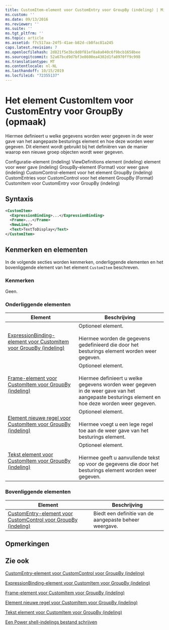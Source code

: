 ```yaml
---
title: CustomItem-element voor CustomEntry voor GroupBy (indeling) | Microsoft Docs
ms.custom: ''
ms.date: 09/13/2016
ms.reviewer: ''
ms.suite: ''
ms.tgt_pltfrm: ''
ms.topic: article
ms.assetid: f7c517aa-24f5-41ae-b82d-cb0fac81a245
caps.latest.revision: 7
ms.openlocfilehash: 2d821f5e3bc8d0f81ef8a8a040c6f9bcb1658bee
ms.sourcegitcommit: 52a67bcd9d7bf3e8600ea4302d1fa8970ff9c998
ms.translationtype: MT
ms.contentlocale: nl-NL
ms.lasthandoff: 10/15/2019
ms.locfileid: "72355137"
---
```

# <a name="customitem-element-for-customentry-for-groupby-format"></a>Het element CustomItem voor CustomEntry voor GroupBy (opmaak)

Hiermee definieert u welke gegevens worden weer gegeven in de weer gave van het aangepaste besturings element en hoe deze worden weer gegeven. Dit element wordt gebruikt bij het definiëren van de manier waarop een nieuwe groep objecten wordt weer gegeven.

Configuratie-element (indeling) ViewDefinitions element (indeling) element voor weer gave (indeling) GroupBy-element (Format) voor weer gave (indeling) CustomControl-element voor het element GroupBy (indeling) CustomEntries voor CustomControl voor het element GroupBy (Format) CustomItem voor CustomEntry voor GroupBy (indeling)

## <a name="syntax"></a>Syntaxis

```xml
<CustomItem>
  <ExpressionBinding>...</ExpressionBinding>
  <Frame>...</Frame>
  <NewLine/>
  <Text>TextToDisplay</Text>
</CustomItem>
```

## <a name="attributes-and-elements"></a>Kenmerken en elementen

In de volgende secties worden kenmerken, onderliggende elementen en het bovenliggende element van het element `CustomItem` beschreven.

### <a name="attributes"></a>Kenmerken

Geen.

### <a name="child-elements"></a>Onderliggende elementen

|Element|Beschrijving|
|-------------|-----------------|
|[ExpressionBinding-element voor CustomItem voor GroupBy (indeling)](./expressionbinding-element-for-customitem-for-groupby-format.md)|Optioneel element.<br /><br /> Hiermee worden de gegevens gedefinieerd die door het besturings element worden weer gegeven.|
|[Frame-element voor CustomItem voor GroupBy (indeling)](./frame-element-for-customitem-for-groupby-format.md)|Optioneel element.<br /><br /> Hiermee definieert u welke gegevens worden weer gegeven in de weer gave van het aangepaste besturings element en hoe deze worden weer gegeven.|
|[Element nieuwe regel voor CustomItem voor GroupBy (indeling)](./newline-element-for-customitem-for-groupby-format.md)|Optioneel element.<br /><br /> Hiermee voegt u een lege regel toe aan de weer gave van het besturings element.|
|[Tekst element voor CustomItem voor GroupBy (indeling)](./text-element-for-customitem-for-groupby-format.md)|Optioneel element.<br /><br /> Hiermee geeft u aanvullende tekst op voor de gegevens die door het besturings element worden weer gegeven.|

### <a name="parent-elements"></a>Bovenliggende elementen

|Element|Beschrijving|
|-------------|-----------------|
|[CustomEntry-element voor CustomControl voor GroupBy (indeling)](./customentry-element-for-customcontrol-for-groupby-format.md)|Biedt een definitie van de aangepaste beheer weergave.|

## <a name="remarks"></a>Opmerkingen

## <a name="see-also"></a>Zie ook

[CustomEntry-element voor CustomControl voor GroupBy (indeling)](./customentry-element-for-customcontrol-for-groupby-format.md)

[ExpressionBinding-element voor CustomItem voor GroupBy (indeling)](./expressionbinding-element-for-customitem-for-groupby-format.md)

[Frame-element voor CustomItem voor GroupBy (indeling)](./frame-element-for-customitem-for-groupby-format.md)

[Element nieuwe regel voor CustomItem voor GroupBy (indeling)](./newline-element-for-customitem-for-groupby-format.md)

[Tekst element voor CustomItem voor GroupBy (indeling)](./text-element-for-customitem-for-groupby-format.md)

[Een Power shell-indelings bestand schrijven](./writing-a-powershell-formatting-file.md)
